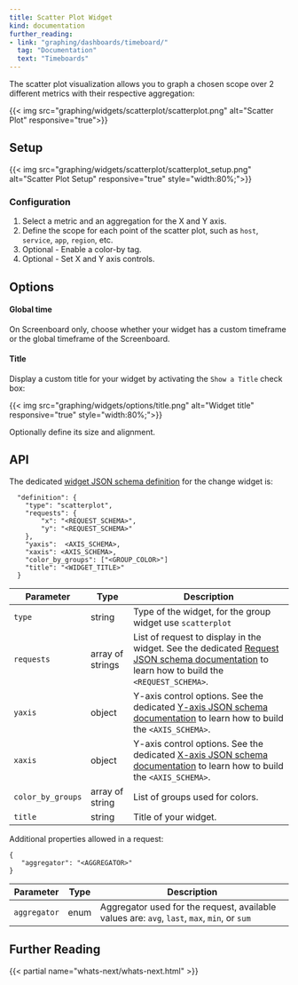 ```yaml
---
title: Scatter Plot Widget
kind: documentation
further_reading:
- link: "graphing/dashboards/timeboard/"
  tag: "Documentation"
  text: "Timeboards"
---
```


The scatter plot visualization allows you to graph a chosen scope over 2 different metrics with their respective aggregation:

{{< img src="graphing/widgets/scatterplot/scatterplot.png" alt="Scatter Plot" responsive="true">}}

## Setup

{{< img src="graphing/widgets/scatterplot/scatterplot_setup.png" alt="Scatter Plot Setup" responsive="true" style="width:80%;">}}

### Configuration

1. Select a metric and an aggregation for the X and Y axis.
2. Define the scope for each point of the scatter plot, such as `host`, `service`, `app`, `region`, etc.
3. Optional - Enable a color-by tag.
4. Optional - Set X and Y axis controls.

## Options

#### Global time

On Screenboard only, choose whether your widget has a custom timeframe or the global timeframe of the Screenboard.

#### Title

Display a custom title for your widget by activating the `Show a Title` check box:

{{< img src="graphing/widgets/options/title.png" alt="Widget title" responsive="true" style="width:80%;">}}

Optionally define its size and alignment.

## API

The dedicated [widget JSON schema definition](/graphing/graphing_json/widgets_json) for the change widget is: 

```
  "definition": {
    "type": "scatterplot",
    "requests": {
        "x": "<REQUEST_SCHEMA>",
        "y": "<REQUEST_SCHEMA>"
    },
    "yaxis":  <AXIS_SCHEMA>,
    "xaxis": <AXIS_SCHEMA>,
    "color_by_groups": ["<GROUP_COLOR>"]
    "title": "<WIDGET_TITLE>"
  }
```

| Parameter         | Type             | Description                                                                                                                                                                         |
| ------            | -----            | --------                                                                                                                                                                            |
| `type`            | string           | Type of the widget, for the group widget use `scatterplot`                                                                                                                          |
| `requests`        | array of strings | List of request to display in the widget. See the dedicated [Request JSON schema documentation](/graphing/graphing_json/request_json) to learn how to build the `<REQUEST_SCHEMA>`. |
| `yaxis`           | object           | Y-axis control options. See the dedicated [Y-axis JSON schema documentation](/graphing/graphing_json/widget_json/#y-axis-schema) to learn how to build the `<AXIS_SCHEMA>`.         |
| `xaxis`           | object           | Y-axis control options. See the dedicated [X-axis JSON schema documentation](/graphing/graphing_json/widget_json/#y-axis-schema) to learn how to build the `<AXIS_SCHEMA>`.         |
| `color_by_groups` | array of string  | List of groups used for colors.                                                                                                                                                     |
| `title`           | string           | Title of your widget.                                                                                                                                                               |
Additional properties allowed in a request:

```
{
   "aggregator": "<AGGREGATOR>"
}
```

| Parameter    | Type  | Description                                                                                  |
| ------       | ----- | --------                                                                                     |
| `aggregator` | enum  | Aggregator used for the request, available values are: `avg`, `last`, `max`, `min`, or `sum` |

## Further Reading

{{< partial name="whats-next/whats-next.html" >}}
